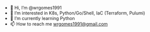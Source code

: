 - 👋 Hi, I’m @wrgomes1991
- 👀 I’m interested in K8s, Python/Go/Shell, IaC (Terraform, Pulumi)
- 🌱 I’m currently learning Python
- 📫 How to reach me wrgomes1991@gmail.com

<!---
wrgomes1991/wrgomes1991 is a ✨ special ✨ repository because its `README.md` (this file) appears on your GitHub profile.
You can click the Preview link to take a look at your changes.
--->
